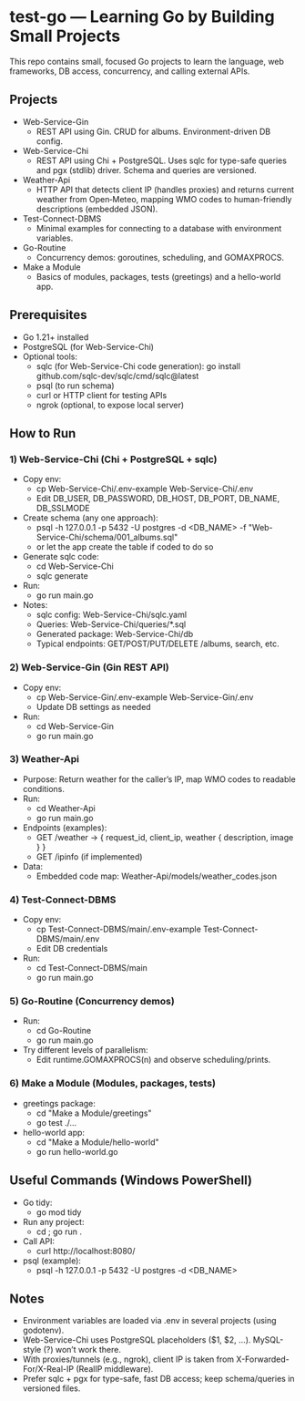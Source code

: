 # test-go — Learning Go by Building Small Projects

This repo contains small, focused Go projects to learn the language, web frameworks, DB access, concurrency, and calling external APIs.

## Projects

- Web-Service-Gin
  - REST API using Gin. CRUD for albums. Environment-driven DB config.
- Web-Service-Chi
  - REST API using Chi + PostgreSQL. Uses sqlc for type-safe queries and pgx (stdlib) driver. Schema and queries are versioned.
- Weather-Api
  - HTTP API that detects client IP (handles proxies) and returns current weather from Open‑Meteo, mapping WMO codes to human-friendly descriptions (embedded JSON).
- Test-Connect-DBMS
  - Minimal examples for connecting to a database with environment variables.
- Go-Routine
  - Concurrency demos: goroutines, scheduling, and GOMAXPROCS.
- Make a Module
  - Basics of modules, packages, tests (greetings) and a hello-world app.

## Prerequisites

- Go 1.21+ installed
- PostgreSQL (for Web-Service-Chi)
- Optional tools:
  - sqlc (for Web-Service-Chi code generation): go install github.com/sqlc-dev/sqlc/cmd/sqlc@latest
  - psql (to run schema)
  - curl or HTTP client for testing APIs
  - ngrok (optional, to expose local server)

## How to Run

### 1) Web-Service-Chi (Chi + PostgreSQL + sqlc)

- Copy env:
  - cp Web-Service-Chi/.env-example Web-Service-Chi/.env
  - Edit DB_USER, DB_PASSWORD, DB_HOST, DB_PORT, DB_NAME, DB_SSLMODE
- Create schema (any one approach):
  - psql -h 127.0.0.1 -p 5432 -U postgres -d <DB_NAME> -f "Web-Service-Chi/schema/001_albums.sql"
  - or let the app create the table if coded to do so
- Generate sqlc code:
  - cd Web-Service-Chi
  - sqlc generate
- Run:
  - go run main.go
- Notes:
  - sqlc config: Web-Service-Chi/sqlc.yaml
  - Queries: Web-Service-Chi/queries/\*.sql
  - Generated package: Web-Service-Chi/db
  - Typical endpoints: GET/POST/PUT/DELETE /albums, search, etc.

### 2) Web-Service-Gin (Gin REST API)

- Copy env:
  - cp Web-Service-Gin/.env-example Web-Service-Gin/.env
  - Update DB settings as needed
- Run:
  - cd Web-Service-Gin
  - go run main.go

### 3) Weather-Api

- Purpose: Return weather for the caller’s IP, map WMO codes to readable conditions.
- Run:
  - cd Weather-Api
  - go run main.go
- Endpoints (examples):
  - GET /weather → { request_id, client_ip, weather { description, image } }
  - GET /ipinfo (if implemented)
- Data:
  - Embedded code map: Weather-Api/models/weather_codes.json

### 4) Test-Connect-DBMS

- Copy env:
  - cp Test-Connect-DBMS/main/.env-example Test-Connect-DBMS/main/.env
  - Edit DB credentials
- Run:
  - cd Test-Connect-DBMS/main
  - go run main.go

### 5) Go-Routine (Concurrency demos)

- Run:
  - cd Go-Routine
  - go run main.go
- Try different levels of parallelism:
  - Edit runtime.GOMAXPROCS(n) and observe scheduling/prints.

### 6) Make a Module (Modules, packages, tests)

- greetings package:
  - cd "Make a Module/greetings"
  - go test ./...
- hello-world app:
  - cd "Make a Module/hello-world"
  - go run hello-world.go

## Useful Commands (Windows PowerShell)

- Go tidy:
  - go mod tidy
- Run any project:
  - cd <project-folder>; go run .
- Call API:
  - curl http://localhost:8080/
- psql (example):
  - psql -h 127.0.0.1 -p 5432 -U postgres -d <DB_NAME>

## Notes

- Environment variables are loaded via .env in several projects (using godotenv).
- Web-Service-Chi uses PostgreSQL placeholders ($1, $2, …). MySQL-style (?) won’t work there.
- With proxies/tunnels (e.g., ngrok), client IP is taken from X-Forwarded-For/X-Real-IP (RealIP middleware).
- Prefer sqlc + pgx for type-safe, fast DB access; keep schema/queries in versioned files.
